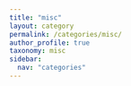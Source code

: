 ```yaml
---
title: "misc"
layout: category
permalink: /categories/misc/
author_profile: true
taxonomy: misc
sidebar:
  nav: "categories"
---
```

